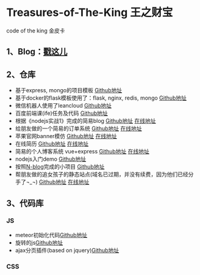 # Treasures-of-The-King 王之财宝
code of the king 金皮卡

## 1、Blog：[戳这儿](http://www.zhangzirui.com/)

## 2、仓库
* 基于express, mongo的项目模板 [Github地址](https://github.com/ZZR-china/template-express-mongoose)  
* 基于docker的flask模板使用了：flask, nginx, redis, mongo [Github地址](https://github.com/ZZR-china/flask-nginx-redis-mongo-docker)
* 微信机器人使用了leancloud [Github地址](https://github.com/ZZR-china/wechat-robot)
* 百度前端课(ife)任务及代码 [Github地址](https://github.com/ZZR-china/ife-task)
* 根据《nodejs实战1》完成的简易blog [Github地址](https://github.com/ZZR-china/leanup) [在线地址](http://wind.leanapp.cn/)
* 给朋友做的一个简易的订单系统 [Github地址](https://github.com/ZZR-china/qianxun) [在线地址](http://www.zhangzirui.com/qianxun/#!/)
* 苹果官网banner模仿 [Github地址](https://github.com/ZZR-china/applecom-banner) [在线地址](http://www.zhangzirui.com/applecom-banner/)
* 在线简历 [Github地址](https://github.com/ZZR-china/forkme) [在线地址](http://www.zhangzirui.com/forkme/)
* 简易的个人博客系统 vue+express [Github地址](https://github.com/ZZR-china/simple-blog) [在线地址](http://juejin.leanapp.cn/#!/)
* nodejs入门demo [Github地址](https://github.com/ZZR-china/node-introduction-demo)
* 按照[N-blog](https://github.com/nswbmw/N-blog)完成的小项目 [Github地址](https://github.com/ZZR-china/node-blog)
* 帮朋友做的追女孩子的静态站点(域名已过期，并没有续费，因为他们已经分手了¬_¬) [Github地址](https://github.com/ZZR-china/WebDesignForAGirl) [在线地址](http://www.yuchenaiwangsai.top/)

## 3、代码库

### JS
* meteor初始化代码[Github地址](https://github.com/ZZR-china/Treasures-of-The-King/tree/master/discovermeteor)
* 旋转的js[Github地址](https://github.com/ZZR-china/Treasures-of-The-King/tree/master/rotate)
* ajax分页插件(based on jquery)[Github地址](https://github.com/ZZR-china/Treasures-of-The-King/tree/master/tableajax)

### CSS

